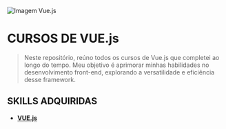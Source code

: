 ![Imagem Vue.js](https://github.com/ericinacio/cursos-vue/assets/61947716/fb325527-af2d-4c01-9254-0d3dab3b722f)
# CURSOS DE VUE.js
> Neste repositório, reúno todos os cursos de Vue.js que completei ao longo do tempo. Meu objetivo é aprimorar minhas habilidades no desenvolvimento front-end, explorando a versatilidade e eficiência desse framework.

## SKILLS ADQUIRIDAS
- **[VUE.js](https://vuejs.org/guide/introduction.html)**